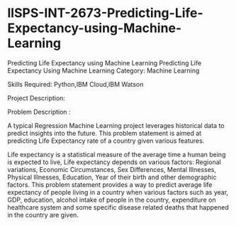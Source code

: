 # llSPS-INT-2673-Predicting-Life-Expectancy-using-Machine-Learning
Predicting Life Expectancy using Machine Learning
Predicting Life Expectancy Using Machine Learning
Category: Machine Learning

Skills Required:
Python,IBM Cloud,IBM Watson

Project Description:


Problem Description :

A typical Regression Machine Learning project leverages historical data to predict insights into the future.
This problem statement is aimed at predicting Life Expectancy rate of a country given various features.

Life expectancy is a statistical measure of the average time a human being is expected to live, 
Life expectancy depends on various factors: Regional variations, Economic Circumstances, Sex Differences, 
Mental Illnesses, Physical Illnesses, Education, Year of their birth and other demographic factors. 
This problem statement provides a way to predict average life expectancy of people living in a country when 
various factors such as year, GDP, education, alcohol intake of people in the country, expenditure on
healthcare system and some specific disease related deaths that happened in the country are given.
